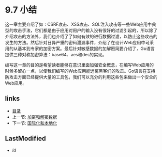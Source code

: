 # 9.7 小结
这一章主要介绍了如：CSRF攻击、XSS攻击、SQL注入攻击等一些Web应用中典型的攻击手法，它们都是由于应用对用户的输入没有很好的过滤引起的，所以除了介绍攻击的方法外，我们也介绍了了如何有效的进行数据过滤，以防止这些攻击的发生的方法。然后针对日异严重的密码泄漏事件，介绍了在设计Web应用中可采用的从基本到专家的加密方案。最后针对敏感数据的加解密简要介绍了，Go语言提供三种对称加密算法：base64、aes和des的实现。编写这一章的目的是希望读者能够在意识里面加强安全概念，在编写Web应用的时候多留心一点，以使我们编写的Web应用能远离黑客们的攻击。Go语言在支持防攻击方面已经提供大量的工具包，我们可以充分的利用这些包来做出一个安全的Web应用。

## links
   * [目录](<preface.md>)
   * 上一节: [加密和解密数据](<9.6.md>)
   * 下一节: [国际化和本地化](<10.md>)

## LastModified 
   * $Id$
